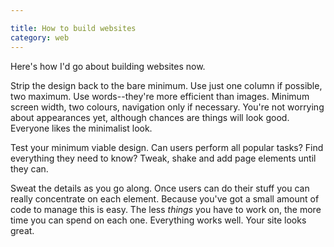```yaml
---

title: How to build websites
category: web
---
```


Here's how I'd go about building websites now.


Strip the design back to the bare minimum. Use just one column if possible, two maximum. Use words--they're more efficient than images. Minimum screen width, two colours, navigation only if necessary. You're not worrying about appearances yet, although chances are things will look good. Everyone likes the minimalist look.

Test your minimum viable design. Can users perform all popular tasks? Find everything they need to know? Tweak, shake and add page elements until they can.

Sweat the details as you go along. Once users can do their stuff you can really concentrate on each element. Because you've got a small amount of code to manage this is easy. The less _things_ you have to work on, the more time you can spend on each one. Everything works well. Your site looks great.

